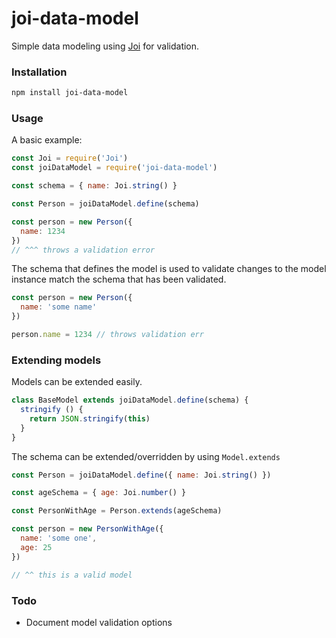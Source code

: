 # joi-data-model

Simple data modeling using [Joi](https://github.com/hapijs/joi) for validation.

### Installation

```bash
npm install joi-data-model
```

### Usage

A basic example:

```js
const Joi = require('Joi')
const joiDataModel = require('joi-data-model')

const schema = { name: Joi.string() }

const Person = joiDataModel.define(schema)

const person = new Person({
  name: 1234
})
// ^^^ throws a validation error
```

The schema that defines the model is used to validate changes to
the model instance match the schema that has been validated.

```js
const person = new Person({
  name: 'some name'
})

person.name = 1234 // throws validation err
```

### Extending models

Models can be extended easily.

```js
class BaseModel extends joiDataModel.define(schema) {
  stringify () {
    return JSON.stringify(this)
  }
}
```

The schema can be extended/overridden by using `Model.extends`

```js
const Person = joiDataModel.define({ name: Joi.string() })

const ageSchema = { age: Joi.number() }

const PersonWithAge = Person.extends(ageSchema)

const person = new PersonWithAge({
  name: 'some one',
  age: 25
})

// ^^ this is a valid model
```

### Todo
- Document model validation options
